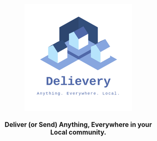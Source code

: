<p align="center">
    <img src="logo.png" height="350" width="350"/>
</p>
<h2 align="center">Deliver (or Send) Anything, Everywhere in your Local community.</h2>
